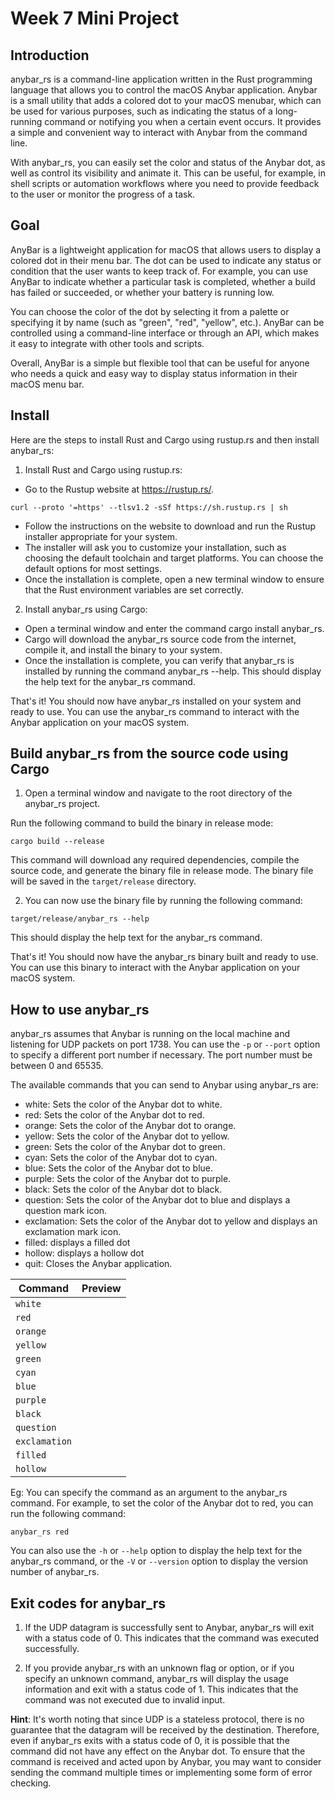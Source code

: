 # Week 7 Mini Project

## Introduction
anybar_rs is a command-line application written in the Rust programming language that allows you to control the macOS Anybar application. Anybar is a small utility that adds a colored dot to your macOS menubar, which can be used for various purposes, such as indicating the status of a long-running command or notifying you when a certain event occurs. It provides a simple and convenient way to interact with Anybar from the command line. 

With anybar_rs, you can easily set the color and status of the Anybar dot, as well as control its visibility and animate it. This can be useful, for example, in shell scripts or automation workflows where you need to provide feedback to the user or monitor the progress of a task.

## Goal
AnyBar is a lightweight application for macOS that allows users to display a colored dot in their menu bar. The dot can be used to indicate any status or condition that the user wants to keep track of. For example, you can use AnyBar to indicate whether a particular task is completed, whether a build has failed or succeeded, or whether your battery is running low.

You can choose the color of the dot by selecting it from a palette or specifying it by name (such as "green", "red", "yellow", etc.). AnyBar can be controlled using a command-line interface or through an API, which makes it easy to integrate with other tools and scripts.

Overall, AnyBar is a simple but flexible tool that can be useful for anyone who needs a quick and easy way to display status information in their macOS menu bar.


## Install
Here are the steps to install Rust and Cargo using rustup.rs and then install anybar_rs:

1. Install Rust and Cargo using rustup.rs:
* Go to the Rustup website at https://rustup.rs/.
```
curl --proto '=https' --tlsv1.2 -sSf https://sh.rustup.rs | sh
```
* Follow the instructions on the website to download and run the Rustup installer appropriate for your system.
* The installer will ask you to customize your installation, such as choosing the default toolchain and target platforms. You can choose the default options for most settings.
* Once the installation is complete, open a new terminal window to ensure that the Rust environment variables are set correctly.

2. Install anybar_rs using Cargo:
* Open a terminal window and enter the command cargo install anybar_rs.
* Cargo will download the anybar_rs source code from the internet, compile it, and install the binary to your system.
* Once the installation is complete, you can verify that anybar_rs is installed by running the command anybar_rs --help. This should display the help text for the anybar_rs command.

That's it! You should now have anybar_rs installed on your system and ready to use. You can use the anybar_rs command to interact with the Anybar application on your macOS system.

## Build anybar_rs from the source code using Cargo
1. Open a terminal window and navigate to the root directory of the anybar_rs project.

Run the following command to build the binary in release mode:
```
cargo build --release
```

This command will download any required dependencies, compile the source code, and generate the binary file in release mode. The binary file will be saved in the `target/release` directory.

2. You can now use the binary file by running the following command:
```
target/release/anybar_rs --help
```

This should display the help text for the anybar_rs command.

That's it! You should now have the anybar_rs binary built and ready to use. You can use this binary to interact with the Anybar application on your macOS system.

## How to use anybar_rs
anybar_rs assumes that Anybar is running on the local machine and listening for UDP packets on port 1738. 
You can use the `-p` or `--port` option to specify a different port number if necessary. The port number must be between 0 and 65535.

The available commands that you can send to Anybar using anybar_rs are:

* white: Sets the color of the Anybar dot to white.
* red: Sets the color of the Anybar dot to red.
* orange: Sets the color of the Anybar dot to orange.
* yellow: Sets the color of the Anybar dot to yellow.
* green: Sets the color of the Anybar dot to green.
* cyan: Sets the color of the Anybar dot to cyan.
* blue: Sets the color of the Anybar dot to blue.
* purple: Sets the color of the Anybar dot to purple.
* black: Sets the color of the Anybar dot to black.
* question: Sets the color of the Anybar dot to blue and displays a question mark icon.
* exclamation: Sets the color of the Anybar dot to yellow and displays an exclamation mark icon.
* filled: displays a filled dot
* hollow: displays a hollow dot
* quit: Closes the Anybar application.

| Command       | Preview                                                             |
|---------------|---------------------------------------------------------------------|
| `white`       | <img src="AnyBar/Resources/white@2x.png?raw=true" width=15 />       |
| `red`         | <img src="AnyBar/Resources/red@2x.png?raw=true" width=15 />         |
| `orange`      | <img src="AnyBar/Resources/orange@2x.png?raw=true" width=15 />      |
| `yellow`      | <img src="AnyBar/Resources/yellow@2x.png?raw=true" width=15 />      |
| `green`       | <img src="AnyBar/Resources/green@2x.png?raw=true" width=15 />       |
| `cyan`        | <img src="AnyBar/Resources/cyan@2x.png?raw=true" width=15 />        |
| `blue`        | <img src="AnyBar/Resources/blue@2x.png?raw=true" width=15 />        |
| `purple`      | <img src="AnyBar/Resources/purple@2x.png?raw=true" width=15 />      |
| `black`       | <img src="AnyBar/Resources/black@2x.png?raw=true" width=15 />       |
| `question`    | <img src="AnyBar/Resources/question@2x.png?raw=true" width=15 />    |
| `exclamation` | <img src="AnyBar/Resources/exclamation@2x.png?raw=true" width=15 /> |
| `filled`      | <img src="AnyBar/Resources/filled@2x.png?raw=true" width=15 />      |
| `hollow`      | <img src="AnyBar/Resources/hollow@2x.png?raw=true" width=15 />      |


Eg: You can specify the command as an argument to the anybar_rs command. For example, to set the color of the Anybar dot to red, you can run the following command:
```
anybar_rs red
```

You can also use the `-h` or `--help` option to display the help text for the anybar_rs command, or the `-V` or `--version` option to display the version number of anybar_rs.

## Exit codes for anybar_rs
1. If the UDP datagram is successfully sent to Anybar, anybar_rs will exit with a status code of 0. This indicates that the command was executed successfully.

2. If you provide anybar_rs with an unknown flag or option, or if you specify an unknown command, anybar_rs will display the usage information and exit with a status code of 1. This indicates that the command was not executed due to invalid input.

**Hint**: It's worth noting that since UDP is a stateless protocol, there is no guarantee that the datagram will be received by the destination. Therefore, even if anybar_rs exits with a status code of 0, it is possible that the command did not have any effect on the Anybar dot. To ensure that the command is received and acted upon by Anybar, you may want to consider sending the command multiple times or implementing some form of error checking.
